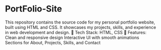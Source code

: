 # PortFolio-Site
This repository contains the source code for my personal portfolio website, built using HTML and CSS. It showcases my projects, skills, and experience in web development and design.  🔹 Tech Stack: HTML, CSS 🔹 Features:  Clean and responsive design Interactive UI with smooth animations Sections for About, Projects, Skills, and Contact

